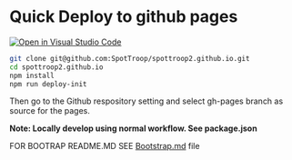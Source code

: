 # Quick Deploy to github pages
[![Open in Visual Studio Code](https://img.shields.io/badge/Open%20in-Visal%20Studio%20Code-blue?style=for-the-badge&logo=visualstudiocode)](https://open.vscode.dev/spottroop/spottroop2.github.io)

```bash
git clone git@github.com:SpotTroop/spottroop2.github.io.git
cd spottroop2.github.io
npm install
npm run deploy-init
```

Then go to the Github respository setting and select gh-pages branch as source for the pages.

**Note: Locally develop using normal workflow. See package.json**


FOR BOOTRAP README.MD SEE [Bootstrap.md](Bootstrap.md) file
